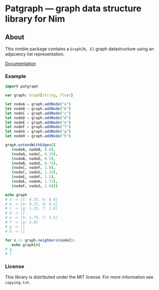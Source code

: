 
# Patgraph — graph data structure library for Nim

## About
This nimble package contains a ``Graph[N, E]`` graph datastructure using an adjacency list representation.

[Documentation](https://b3liever.github.io/patgraph/)

### Example

```nim
import patgraph

var graph: Graph[string, float]

let nodeA = graph.addNode("a")
let nodeB = graph.addNode("b")
let nodeC = graph.addNode("c")
let nodeD = graph.addNode("d")
let nodeE = graph.addNode("e")
let nodeF = graph.addNode("f")
let nodeG = graph.addNode("g")
let nodeH = graph.addNode("h")

graph.extendWithEdges([
   (nodeA, nodeB, 0.0),
   (nodeA, nodeC, 0.25),
   (nodeB, nodeD, 0.5),
   (nodeB, nodeE, 0.75),
   (nodeC, nodeF, 1.0),
   (nodeC, nodeG, 1.25),
   (nodeE, nodeF, 1.5),
   (nodeE, nodeH, 1.75),
   (nodeF, nodeG, 2.0)])

echo graph
# a -> [c: 0.25, b: 0.0]
# b -> [e: 0.75, d: 0.5]
# c -> [g: 1.25, f: 1.0]
# d -> []
# e -> [h: 1.75, f: 1.5]
# f -> [g: 2.0]
# g -> []
# h -> []

for n in graph.neighbors(nodeC):
   echo graph[n]
# g
# f
```

### License

This library is distributed under the MIT license. For more information see `copying.txt`.
